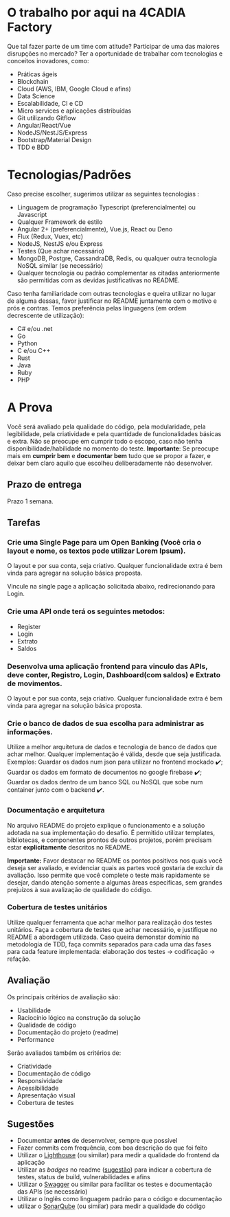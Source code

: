 # O trabalho por aqui na 4CADIA Factory

Que tal fazer parte de um time com atitude? Participar de uma das maiores disrupções no mercado? Ter a oportunidade de trabalhar com tecnologias e conceitos inovadores, como:

* Práticas ágeis
* Blockchain
* Cloud (AWS, IBM, Google Cloud e afins)
* Data Science
* Escalabilidade, CI e CD
* Micro services e aplicações distribuídas
* Git utilizando Gitflow
* Angular/React/Vue
* NodeJS/NestJS/Express
* Bootstrap/Material Design
* TDD e BDD

# Tecnologias/Padrões

Caso precise escolher, sugerimos utilizar as seguintes tecnologias :

* Linguagem de programação Typescript (preferencialmente) ou Javascript
* Qualquer Framework de estilo 
* Angular 2+ (preferencialmente), Vue.js, React ou Deno
* Flux (Redux, Vuex, etc)
* NodeJS, NestJS e/ou Express
* Testes (Que achar necessário)
* MongoDB, Postgre, CassandraDB, Redis, ou qualquer outra tecnologia NoSQL similar (se necessário)
* Qualquer tecnologia ou padrão complementar as citadas anteriormente são permitidas com as devidas justificativas no README.

Caso tenha familiaridade com outras tecnologias e queira utilizar no lugar de alguma dessas, favor justificar no README juntamente com o motivo e prós e contras.
Temos preferência pelas linguagens (em ordem decrescente de utilização):

* C# e/ou .net
* Go
* Python
* C e/ou C++
* Rust
* Java
* Ruby
* PHP

# A Prova

Você será avaliado pela qualidade do código, pela modularidade, pela legibilidade, pela criatividade e pela quantidade de funcionalidades básicas e extra.
Não se preocupe em cumprir todo o escopo, caso não tenha disponibilidade/habilidade no momento do teste. 
**Importante**: Se preocupe mais em **cumprir bem** e **documentar bem** tudo que se propor a fazer, e deixar bem claro aquilo que escolheu deliberadamente não desenvolver.

## Prazo de entrega

Prazo 1 semana.

## Tarefas

### Crie uma Single Page para um Open Banking (Você cria o layout e nome, os textos pode utilizar Lorem Ipsum). 

O layout e por sua conta, seja criativo.
Qualquer funcionalidade extra é bem vinda para agregar na solução básica proposta.

Vincule na single page a aplicação solicitada abaixo, redirecionando para Login.

### Crie uma API onde terá os seguintes metodos:

* Register
* Login
* Extrato
* Saldos

### Desenvolva uma aplicação frontend para vinculo das APIs, deve conter, Registro, Login, Dashboard(com saldos) e Extrato de movimentos.

O layout e por sua conta, seja criativo.
Qualquer funcionalidade extra é bem vinda para agregar na solução básica proposta.

### Crie o banco de dados de sua escolha para administrar as informações.

Utilize a melhor arquitetura de dados e tecnologia de banco de dados que achar melhor.
Qualquer implementação é válida, desde que seja justificada. Exemplos: Guardar os dados num json para utilizar no frontend mockado :heavy_check_mark:; Guardar os dados em formato de documentos no google firebase :heavy_check_mark:; Guardar os dados dentro de um banco SQL ou NoSQL que sobe num container junto com o backend :heavy_check_mark:.

### Documentação e arquitetura

No arquivo README do projeto explique o funcionamento e a solução adotada na sua implementação do desafio.
É permitido utilizar templates, bibliotecas, e componentes prontos de outros projetos, porém precisam estar **explicitamente** descritos no README.

**Importante:** Favor destacar no README os pontos positivos nos quais você deseja ser avaliado, e evidenciar quais as partes você gostaria de excluir da avaliação. Isso permite que você complete o teste mais rapidamente se desejar, dando atenção somente a algumas àreas específicas, sem grandes prejuízos à sua avalização de qualidade do código.

### Cobertura de testes unitários

Utilize qualquer ferramenta que achar melhor para realização dos testes unitários.
Faça a cobertura de testes que achar necessário, e justifique no README a abordagem utilizada.
Caso queira demonstar domínio na metodologia de TDD, faça commits separados para cada uma das fases para cada feature implementada: elaboração dos testes -> codificação -> refação.

## Avaliação

Os principais critérios de avaliação são:

* Usabilidade
* Raciocínio lógico na construção da solução
* Qualidade de código
* Documentação do projeto (readme)
* Performance

Serão avaliados também os critérios de:

* Criatividade
* Documentação de código
* Responsividade
* Acessibilidade
* Apresentação visual
* Cobertura de testes

## Sugestões

* Documentar **antes** de desenvolver, sempre que possível
* Fazer commits com frequência, com boa descrição do que foi feito
* Utilizar o [Lighthouse](https://developers.google.com/web/tools/lighthouse) (ou similar) para medir a qualidade do frontend da aplicação
* Utilizar as *badges* no readme ([sugestão](https://github.com/dwyl/repo-badges)) para indicar a cobertura de testes, status de build, vulnerabilidades e afins
* Utilizar o [Swagger](https://swagger.io/) ou similar para facilitar os testes e documentação das APIs (se necessário)
* Utilizar o Inglês como linguagem padrão para o código e documentação
* utilizar o [SonarQube](https://www.sonarqube.org/) (ou similar) para medir a qualidade do código
